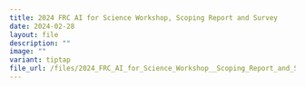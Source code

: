 ```yaml
---
title: 2024 FRC AI for Science Workshop, Scoping Report and Survey
date: 2024-02-28
layout: file
description: ""
image: ""
variant: tiptap
file_url: /files/2024_FRC_AI_for_Science_Workshop__Scoping_Report_and_Survey.pdf
---
```

